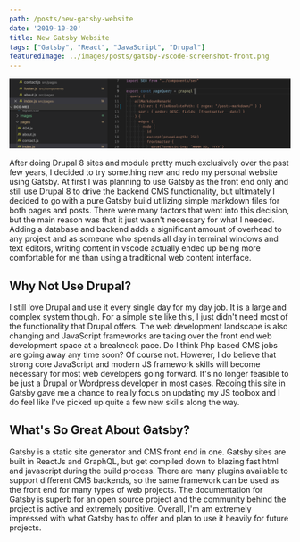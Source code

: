 ```yaml
---
path: /posts/new-gatsby-website
date: '2019-10-20'
title: New Gatsby Website
tags: ["Gatsby", "React", "JavaScript", "Drupal"]
featuredImage: ../images/posts/gatsby-vscode-screenshot-front.png
---
```

![Screenshot of vscode editor with components and graphql query](gatsby-site-vscode-full.png)

After doing Drupal 8 sites and module pretty much exclusively over the past few years, I decided to try something new and redo my personal website using Gatsby. At first I was planning to use Gatsby as the front end only and still use Drupal 8 to drive the backend CMS functionality, but ultimately I decided to go with a pure Gatsby build utilizing simple markdown files for both pages and posts. There were many factors that went into this decision, but the main reason was that it just wasn't necessary for what I needed. Adding a database and backend adds a significant amount of overhead to any project and as someone who spends all day in terminal windows and text editors, writing content in vscode actually ended up being more comfortable for me than using a traditional web content interface.

## Why Not Use Drupal?

I still love Drupal and use it every single day for my day job. It is a large and complex system though. For a simple site like this, I just didn't need most of the functionality that Drupal offers. The web development landscape is also changing and JavaScript frameworks are taking over the front end web development space at a breakneck pace. Do I think Php based CMS jobs are going away any time soon? Of course not. However, I do believe that strong core JavaScript and modern JS framework skills will become necessary for most web developers going forward. It's no longer feasible to be just a Drupal or Wordpress developer in most cases. Redoing this site in Gatsby gave me a chance to really focus on updating my JS toolbox and I do feel like I've picked up quite a few new skills along the way.

## What's So Great About Gatsby?

Gatsby is a static site generator and CMS front end in one. Gatsby sites are built in ReactJs and GraphQL, but get compiled down to blazing fast html and javascript during the build process. There are many plugins available to support different CMS backends, so the same framework can be used as the front end for many types of web projects. The documentation for Gatsby is superb for an open source project and the community behind the project is active and extremely positive. Overall, I'm am extremely impressed with what Gatsby has to offer and plan to use it heavily for future projects.
